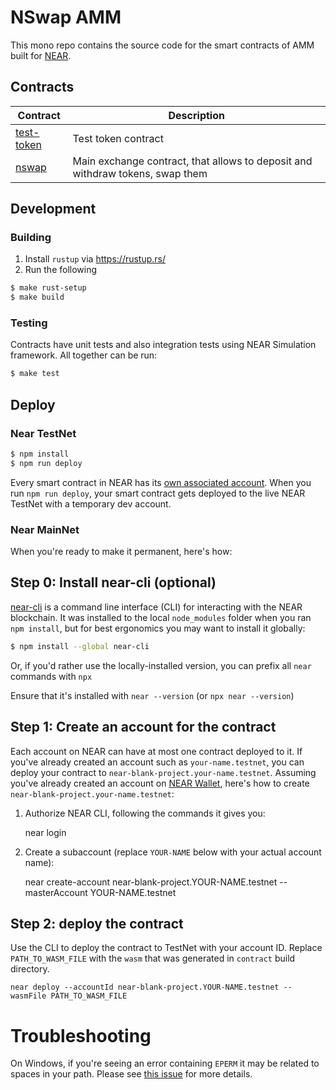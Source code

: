 # NSwap AMM

This mono repo contains the source code for the smart contracts of AMM built for [NEAR](https://near.org).

## Contracts

| Contract                            | Description                                                                   |
| ----------------------------------- | ----------------------------------------------------------------------------- |
| [test-token](test-token/src/lib.rs) | Test token contract                                                           |
| [nswap](nswap/src/lib.rs)           | Main exchange contract, that allows to deposit and withdraw tokens, swap them |

## Development

### Building

1. Install `rustup` via https://rustup.rs/
2. Run the following

```bash
$ make rust-setup
$ make build
```

### Testing

Contracts have unit tests and also integration tests using NEAR Simulation framework. All together can be run:

```bash
$ make test
```

## Deploy

### Near TestNet

```bash
$ npm install
$ npm run deploy
```

Every smart contract in NEAR has its [own associated account][near accounts].
When you run `npm run deploy`, your smart contract gets deployed to the live NEAR TestNet with a temporary dev account.

### Near MainNet

When you're ready to make it permanent, here's how:

## Step 0: Install near-cli (optional)

[near-cli] is a command line interface (CLI) for interacting with the NEAR blockchain. It was installed to the local `node_modules` folder when you ran `npm install`, but for best ergonomics you may want to install it globally:

```bash
$ npm install --global near-cli
```

Or, if you'd rather use the locally-installed version, you can prefix all `near` commands with `npx`

Ensure that it's installed with `near --version` (or `npx near --version`)

## Step 1: Create an account for the contract

Each account on NEAR can have at most one contract deployed to it. If you've already created an account such as `your-name.testnet`, you can deploy your contract to `near-blank-project.your-name.testnet`. Assuming you've already created an account on [NEAR Wallet], here's how to create `near-blank-project.your-name.testnet`:

1. Authorize NEAR CLI, following the commands it gives you:

   near login

2. Create a subaccount (replace `YOUR-NAME` below with your actual account name):

   near create-account near-blank-project.YOUR-NAME.testnet --masterAccount YOUR-NAME.testnet

## Step 2: deploy the contract

Use the CLI to deploy the contract to TestNet with your account ID.
Replace `PATH_TO_WASM_FILE` with the `wasm` that was generated in `contract` build directory.

    near deploy --accountId near-blank-project.YOUR-NAME.testnet --wasmFile PATH_TO_WASM_FILE

# Troubleshooting

On Windows, if you're seeing an error containing `EPERM` it may be related to spaces in your path. Please see [this issue](https://github.com/zkat/npx/issues/209) for more details.

[create-near-app]: https://github.com/near/create-near-app
[node.js]: https://nodejs.org/en/download/package-manager/
[jest]: https://jestjs.io/
[near accounts]: https://docs.near.org/concepts/basics/account
[near wallet]: https://wallet.testnet.near.org/
[near-cli]: https://github.com/near/near-cli
[gh-pages]: https://github.com/tschaub/gh-pages
